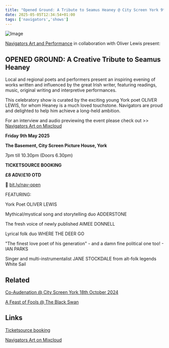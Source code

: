 ```yaml
---
title: "Opened Ground: A Tribute to Seamus Heaney @ City Screen York 9th May 2025"
date: 2025-05-05T12:34:54+01:00
tags: ['navigators','shows']
---
```


![Image](/2025-05-05-navigators-opened-ground/nav-opened-ground-promo.png)

[Navigators Art and Performance](https://www.instagram.com/navigatorsart) in collaboration with Oliver Lewis present:


## **OPENED GROUND: A Creative Tribute to Seamus Heaney**

Local and regional poets and performers present an inspiring evening of works written and influenced by the great Irish writer, featuring readings, music, original writing and interpretive performances.

This celebratory show is curated by the exciting young York poet OLIVER LEWIS, for whom Heaney is a much loved touchstone. Navigators are proud and delighted to help him achieve a long-held ambition.

For an interview and audio previewing the event please check out >> [Navigators Art on Mixcloud](https://www.mixcloud.com/NavigatorsArtandPerformance/opened-ground-promo/)

**Friday 9th May 2025**

**The Basement, City Screen Picture House, York**

7pm till 10.30pm
(Doors 6.30pm)

**TICKETSOURCE BOOKING**

**£8 ADV/£10 OTD**

🔗 [bit.ly/nav-open](https://bit.ly/nav-open)


FEATURING:

York Poet OLIVER LEWIS

Mythical/mystical song and storytelling duo ADDERSTONE

The fresh voice of newly published AIMEE DONNELL

Lyrical folk duo WHERE THE DEER GO

"The finest love poet of his generation" - and a damn fine political one too! - IAN PARKS

Singer and multi-instrumentalist JANE STOCKDALE from alt-folk legends White Sail


## Related

[Co-Audenation @ City Screen York 18th October 2024](/posts/2024-10-02-co-audenation-city-screen/)

[A Feast of Fools @ The Black Swan](/posts/2024-01-02-navigators-art-a-feast-of-fools-black-swan/)


## Links

[Ticketsource booking](https://bit.ly/nav-open)

[Navigators Art on Mixcloud](https://www.mixcloud.com/NavigatorsArtandPerformance)
